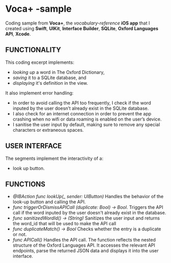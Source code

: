 # Voca+ -sample

Coding sample from **Voca+**, the *vocabulary-reference* **iOS app** that I created using **Swift**, **UIKit**, **Interface Builder**, **SQLite**, **Oxford Languages API**, **Xcode**. 

## FUNCTIONALITY 
This coding excerpt implements:
- *looking up* a word in The Oxford Dictionary, 
- *saving* it to a SQLite database, and
- *displaying* it's definition in the view.

It also implement error handling:
- In order to avoid calling the API too frequently, I check if the word inputed by the user doesn’t already exist in the SQLite database. 
- I also check for an internet connection in order to prevent the app crashing when no wifi or data roaming is enabled on the user’s device. 
- I sanitise the user input by default, making sure to remove any special characters or extraneous spaces.

## USER INTERFACE
The segments implement the interactivity of a:
- look up button. 

## FUNCTIONS

- *@IBAction func lookUp(_ sender: UIButton)*  Handles the behavior of the look-up button and calling the API.
- *func triggerOrDismissAPICall (duplicate: Bool) -> Bool*. Triggers the API call if the word inputed by the user doesn't already exist in the database.
- *func sanitizedWordId() -> (String)*  Sanitizes the user input and returns the word_id that will be used to make the API call
- *func duplicateMatch() -> Bool*  Checks whether the entry is a duplicate or not. 
- *func APICall()*  Handles the API call. The function reflects the nested structure of the Oxford Languages API. It accesses the relevant API endpoints, parse the returned JSON data and displays it into the user interface. 
